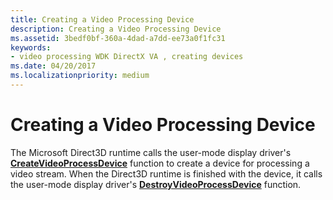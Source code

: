 ```yaml
---
title: Creating a Video Processing Device
description: Creating a Video Processing Device
ms.assetid: 3bedf0bf-360a-4dad-a7dd-ee73a0f1fc31
keywords:
- video processing WDK DirectX VA , creating devices
ms.date: 04/20/2017
ms.localizationpriority: medium
---
```


# Creating a Video Processing Device


The Microsoft Direct3D runtime calls the user-mode display driver's [**CreateVideoProcessDevice**](https://docs.microsoft.com/windows-hardware/drivers/ddi/d3dumddi/nc-d3dumddi-pfnd3dddi_createvideoprocessdevice) function to create a device for processing a video stream. When the Direct3D runtime is finished with the device, it calls the user-mode display driver's [**DestroyVideoProcessDevice**](https://docs.microsoft.com/windows-hardware/drivers/ddi/d3dumddi/nc-d3dumddi-pfnd3dddi_destroyvideoprocessdevice) function.

 

 





